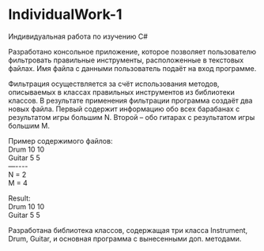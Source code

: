 # IndividualWork-1
Индивидуальная работа по изучению C#

Разработано консольное приложение, которое позволяет пользователю фильтровать
правильные инструменты, расположенные в текстовых файлах. Имя файла с
данными пользователь подаёт на вход программе.

Фильтрация осуществляется за счёт использования методов, описываемых в классах
правильных инструментов из библиотеки классов. В результате применения
фильтрации программа создаёт два новых файла. Первый содержит информацию обо
всех барабанах с результатом игры большим N. Второй – обо гитарах с результатом
игры большим M.

Пример содержимого файлов:  
Drum 10 10  
Guitar 5 5  
—----  
N = 2  
M = 4  

Result:  
Drum 10 10   
Guitar 5 5

Разработана библиотека классов, содержащая три класса Instrument, Drum, Guitar, и основная программа с вынесенными доп. методами.
